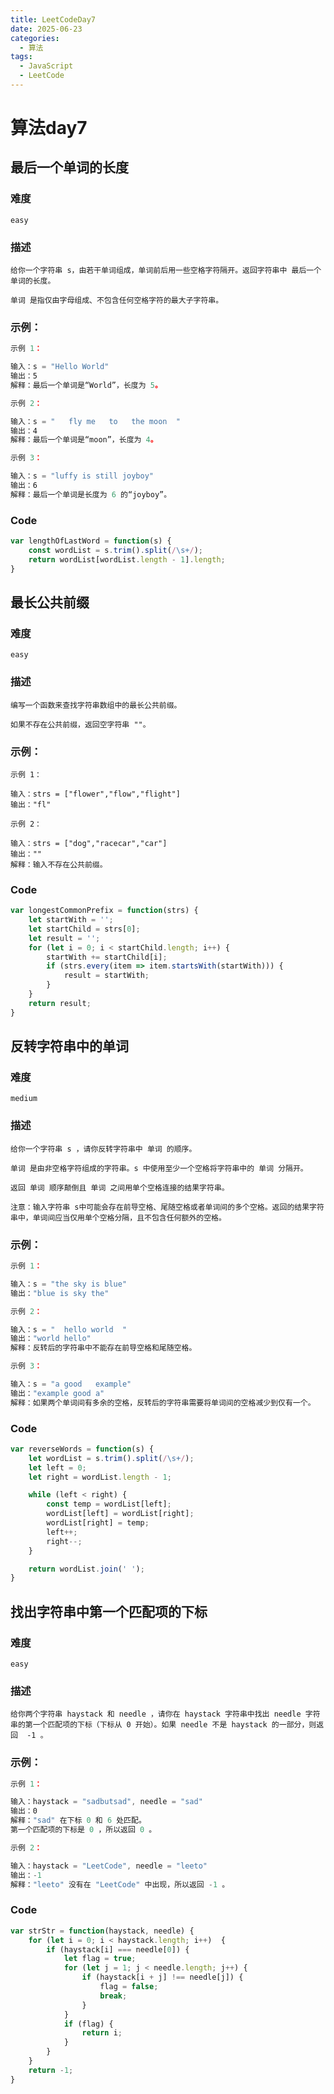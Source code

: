 ```yaml
---
title: LeetCodeDay7
date: 2025-06-23
categories:
  - 算法
tags:
  - JavaScript
  - LeetCode
---
```


# 算法day7

## 最后一个单词的长度

### 难度

```easy```

### 描述

```
给你一个字符串 s，由若干单词组成，单词前后用一些空格字符隔开。返回字符串中 最后一个 单词的长度。

单词 是指仅由字母组成、不包含任何空格字符的最大子字符串。

```


### 示例：

```js
示例 1：

输入：s = "Hello World"
输出：5
解释：最后一个单词是“World”，长度为 5。

示例 2：

输入：s = "   fly me   to   the moon  "
输出：4
解释：最后一个单词是“moon”，长度为 4。

示例 3：

输入：s = "luffy is still joyboy"
输出：6
解释：最后一个单词是长度为 6 的“joyboy”。
```

### Code

```js
var lengthOfLastWord = function(s) {
    const wordList = s.trim().split(/\s+/);
    return wordList[wordList.length - 1].length;
}
```



## 最长公共前缀

### 难度

```easy```

### 描述

```
编写一个函数来查找字符串数组中的最长公共前缀。

如果不存在公共前缀，返回空字符串 ""。
```

### 示例：
```
示例 1：

输入：strs = ["flower","flow","flight"]
输出："fl"

示例 2：

输入：strs = ["dog","racecar","car"]
输出：""
解释：输入不存在公共前缀。
```
### Code

```js
var longestCommonPrefix = function(strs) {
    let startWith = '';
    let startChild = strs[0];
    let result = '';
    for (let i = 0; i < startChild.length; i++) {
        startWith += startChild[i];
        if (strs.every(item => item.startsWith(startWith))) {
            result = startWith;
        }
    }
    return result;
}
```


## 反转字符串中的单词

### 难度

```medium```

### 描述

```
给你一个字符串 s ，请你反转字符串中 单词 的顺序。

单词 是由非空格字符组成的字符串。s 中使用至少一个空格将字符串中的 单词 分隔开。

返回 单词 顺序颠倒且 单词 之间用单个空格连接的结果字符串。

注意：输入字符串 s中可能会存在前导空格、尾随空格或者单词间的多个空格。返回的结果字符串中，单词间应当仅用单个空格分隔，且不包含任何额外的空格。

```


### 示例：

```js
示例 1：

输入：s = "the sky is blue"
输出："blue is sky the"

示例 2：

输入：s = "  hello world  "
输出："world hello"
解释：反转后的字符串中不能存在前导空格和尾随空格。

示例 3：

输入：s = "a good   example"
输出："example good a"
解释：如果两个单词间有多余的空格，反转后的字符串需要将单词间的空格减少到仅有一个。
```

### Code

```js
var reverseWords = function(s) {
    let wordList = s.trim().split(/\s+/);
    let left = 0;
    let right = wordList.length - 1;

    while (left < right) {
        const temp = wordList[left];
        wordList[left] = wordList[right];
        wordList[right] = temp;
        left++;
        right--;
    }

    return wordList.join(' ');
}
```


## 找出字符串中第一个匹配项的下标

### 难度

```easy```

### 描述

```
给你两个字符串 haystack 和 needle ，请你在 haystack 字符串中找出 needle 字符串的第一个匹配项的下标（下标从 0 开始）。如果 needle 不是 haystack 的一部分，则返回  -1 。

```


### 示例：

```js
示例 1：

输入：haystack = "sadbutsad", needle = "sad"
输出：0
解释："sad" 在下标 0 和 6 处匹配。
第一个匹配项的下标是 0 ，所以返回 0 。

示例 2：

输入：haystack = "LeetCode", needle = "leeto"
输出：-1
解释："leeto" 没有在 "LeetCode" 中出现，所以返回 -1 。
```

### Code

```js
var strStr = function(haystack, needle) {
    for (let i = 0; i < haystack.length; i++)  {
        if (haystack[i] === needle[0]) {
            let flag = true;
            for (let j = 1; j < needle.length; j++) {
                if (haystack[i + j] !== needle[j]) {
                    flag = false;
                    break;
                }
            }
            if (flag) {
                return i;
            }
        }
    }
    return -1;
}
```